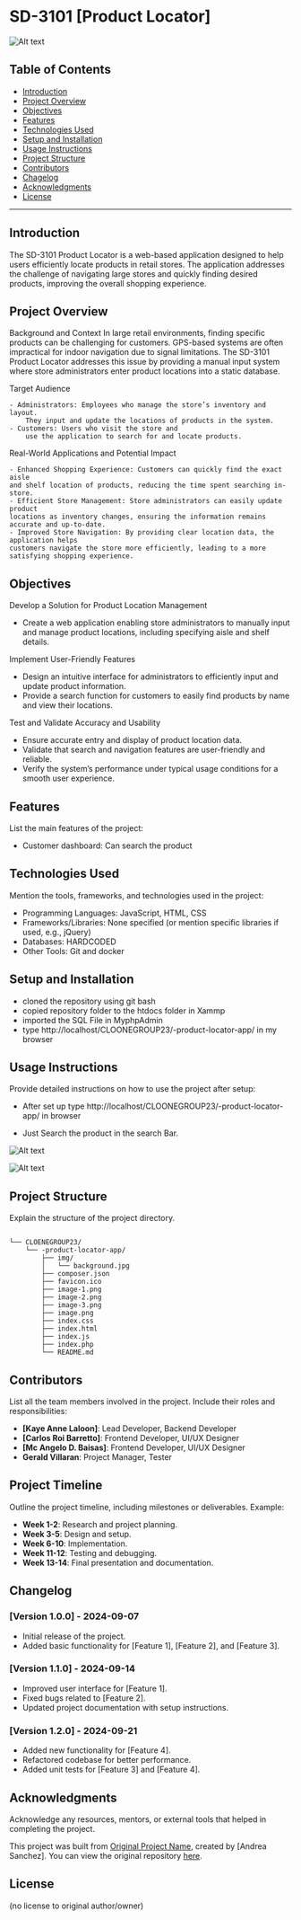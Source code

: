 # SD-3101 [Product Locator]

![Alt text](image-3.png)

## Table of Contents
- [Introduction](#introduction)
- [Project Overview](#project-overview)
- [Objectives](#objectives)
- [Features](#features)
- [Technologies Used](#technologies-used)
- [Setup and Installation](#setup-and-installation)
- [Usage Instructions](#usage-instructions)
- [Project Structure](#project-structure)
- [Contributors](#contributors)
- [Chagelog](#changelog)
- [Acknowledgments](#acknowledgments)
- [License](#license)

---

## Introduction

The SD-3101 Product Locator is a web-based application designed to help users 
efficiently locate products in retail stores. The application addresses the 
challenge of navigating large stores and quickly finding desired products, 
improving the overall shopping experience.

## Project Overview

Background and Context
In large retail environments, finding specific products can be challenging for customers. GPS-based systems are often impractical for indoor navigation due to signal limitations. The SD-3101 Product Locator addresses this issue by providing a manual input system where store administrators enter product locations into a static database.

Target Audience

    - Administrators: Employees who manage the store’s inventory and layout. 
        They input and update the locations of products in the system.
    - Customers: Users who visit the store and 
        use the application to search for and locate products.

Real-World Applications and Potential Impact

    - Enhanced Shopping Experience: Customers can quickly find the exact aisle 
    and shelf location of products, reducing the time spent searching in-store.
    - Efficient Store Management: Store administrators can easily update product 
    locations as inventory changes, ensuring the information remains accurate and up-to-date.
    - Improved Store Navigation: By providing clear location data, the application helps 
    customers navigate the store more efficiently, leading to a more satisfying shopping experience.


## Objectives
Develop a Solution for Product Location Management

- Create a web application enabling store administrators to manually input 
and manage product locations, including specifying aisle and shelf details.

Implement User-Friendly Features

- Design an intuitive interface for administrators to efficiently input and update product information.
- Provide a search function for customers to easily find products by name and view their locations.

Test and Validate Accuracy and Usability

- Ensure accurate entry and display of product location data.
- Validate that search and navigation features are user-friendly and reliable.
- Verify the system’s performance under typical usage conditions for a smooth user experience.

## Features
List the main features of the project:
- Customer dashboard: Can search the product

## Technologies Used
Mention the tools, frameworks, and technologies used in the project:
- Programming Languages: JavaScript, HTML, CSS
- Frameworks/Libraries: None specified (or mention specific libraries if used, e.g., jQuery)
- Databases: HARDCODED 
- Other Tools: Git and docker

## Setup and Installation
- cloned the repository using git bash
- copied repository folder to the htdocs folder in Xammp
- imported the SQL File in MyphpAdmin
- type http://localhost/CLOONEGROUP23/-product-locator-app/ in my browser


## Usage Instructions
Provide detailed instructions on how to use the project after setup:
- After set up type http://localhost/CLOONEGROUP23/-product-locator-app/ in  browser

- Just Search the product in the search Bar.

![Alt text](image-1.png)

![Alt text](image-2.png)

## Project Structure
Explain the structure of the project directory.
```

└── CLOENEGROUP23/
    └── -product-locator-app/
        ├── img/
        │   └── background.jpg
        ├── composer.json
        ├── favicon.ico
        ├── image-1.png
        ├── image-2.png
        ├── image-3.png
        ├── image.png
        ├── index.css
        ├── index.html
        ├── index.js
        ├── index.php
        └── README.md
```

## Contributors

List all the team members involved in the project. Include their roles and responsibilities:

- **[Kaye Anne Laloon]**: Lead Developer, Backend Developer
- **[Carlos Roi Barretto]**: Frontend Developer, UI/UX Designer
- **[Mc Angelo D. Baisas]**: Frontend Developer, UI/UX Designer
- **Gerald Villaran**: Project Manager, Tester

## Project Timeline

Outline the project timeline, including milestones or deliverables. Example:

- **Week 1-2**: Research and project planning.
- **Week 3-5**: Design and setup.
- **Week 6-10**: Implementation.
- **Week 11-12**: Testing and debugging.
- **Week 13-14**: Final presentation and documentation.

## Changelog

### [Version 1.0.0] - 2024-09-07
- Initial release of the project.
- Added basic functionality for [Feature 1], [Feature 2], and [Feature 3].

### [Version 1.1.0] - 2024-09-14
- Improved user interface for [Feature 1].
- Fixed bugs related to [Feature 2].
- Updated project documentation with setup instructions.

### [Version 1.2.0] - 2024-09-21
- Added new functionality for [Feature 4].
- Refactored codebase for better performance.
- Added unit tests for [Feature 3] and [Feature 4].


## Acknowledgments

Acknowledge any resources, mentors, or external tools that helped in completing the project.

This project was built from [Original Project Name](https://github.com/dec23rd1986/-product-locator-app.git), created by [Andrea Sanchez]. You can view the original repository [here](https://github.com/dec23rd1986/-product-locator-app.git).

## License

(no license to original author/owner)


